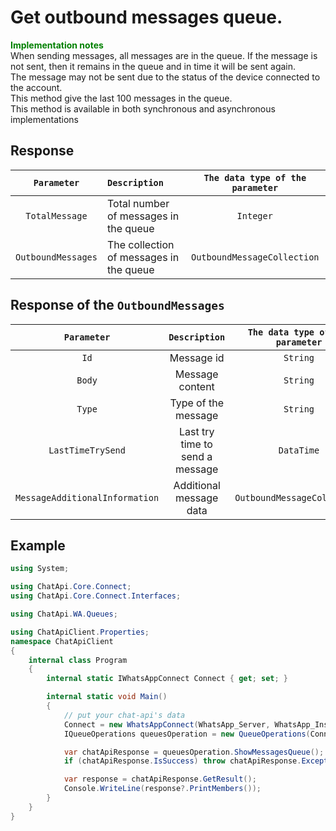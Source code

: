 ﻿# Get outbound messages queue.
**<span style="color:green">Implementation notes</span>** <br/>
When sending messages, all messages are in the queue. If the message is not sent, then it remains in the queue and in time it will be sent again. <br/>
The message may not be sent due to the status of the device connected to the account. <br/>
This method give the last 100 messages in the queue. <br/>
This method is available in both synchronous and asynchronous implementations

## Response
| `Parameter`       | `Description`                           | `The data type of the parameter` | 
|:-----------------:|:----------------------------------------|:--------------------------------:|
|`TotalMessage`     |  Total number of messages in the queue  | `Integer`                   |
|`OutboundMessages` | The collection of messages in the queue | `OutboundMessageCollection` |

## Response of the `OutboundMessages`
| `Parameter` | `Description`                             | `The data type of the parameter` | 
|:-----------:|:-----------------------------------------:|:--------------------------------:|
|`Id`         |  Message id                               | `String`                         |
|`Body`       |  Message content                          | `String`                         |
|`Type`       |  Type of the message                      | `String`                         |
|`LastTimeTrySend` | Last try time to send a message      | `DataTime`                       |
|`MessageAdditionalInformation` | Additional message data | `OutboundMessageCollection`      |

## Example
```csharp
using System;

using ChatApi.Core.Connect;
using ChatApi.Core.Connect.Interfaces;

using ChatApi.WA.Queues;

using ChatApiClient.Properties;
namespace ChatApiClient
{
    internal class Program
    {
        internal static IWhatsAppConnect Connect { get; set; }

        internal static void Main()
        {
            // put your chat-api's data
            Connect = new WhatsAppConnect(WhatsApp_Server, WhatsApp_Instance, WhatsApp_Token); 
            IQueueOperations queuesOperation = new QueueOperations(Connect);

            var chatApiResponse = queuesOperation.ShowMessagesQueue();
            if (chatApiResponse.IsSuccess) throw chatApiResponse.Exception!;

            var response = chatApiResponse.GetResult();
            Console.WriteLine(response?.PrintMembers());
        }
    }
}
```
